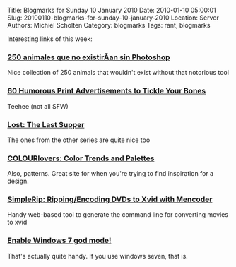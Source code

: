 Title: Blogmarks for Sunday 10 January 2010
Date: 2010-01-10 05:00:01
Slug: 20100110-blogmarks-for-sunday-10-january-2010
Location: Server
Authors: Michiel Scholten
Category: blogmarks
Tags: rant, blogmarks

<p>Interesting links of this week:</p>
<h3><a href="http://cibermitanios.com.ar/2008/01/250-animales-que-no-existirian-sin.html">250 animales que no existirÃ­an sin Photoshop</a></h3>
<p>Nice collection of 250 animals that wouldn't exist without that notorious tool</p>
<h3><a href="http://www.onextrapixel.com/2009/12/08/60-humorous-print-advertisements-to-tickle-your-bones/">60 Humorous Print Advertisements to Tickle Your Bones</a></h3>
<p>Teehee (not all SFW)</p>
<h3><a href="http://www.slashfilm.com/2010/01/05/lost-the-last-supper/">Lost: The Last Supper</a></h3>
<p>The ones from the other series are quite nice too</p>
<h3><a href="http://www.colourlovers.com/">COLOURlovers: Color Trends and Palettes</a></h3>
<p>Also, patterns. Great site for when you're trying to find inspiration for a design.</p>
<h3><a href="http://quadpoint.org/projects/simplerip">SimpleRip: Ripping/Encoding DVDs to Xvid with Mencoder</a></h3>
<p>Handy web-based tool to generate the command line for converting movies to xvid</p>
<h3><a href="http://digipulse.nl/2010/01/03/enable-windows-7-god-mode/">Enable Windows 7 god mode!</a></h3>
<p>That's actually quite handy. If you use windows seven, that is.</p>
